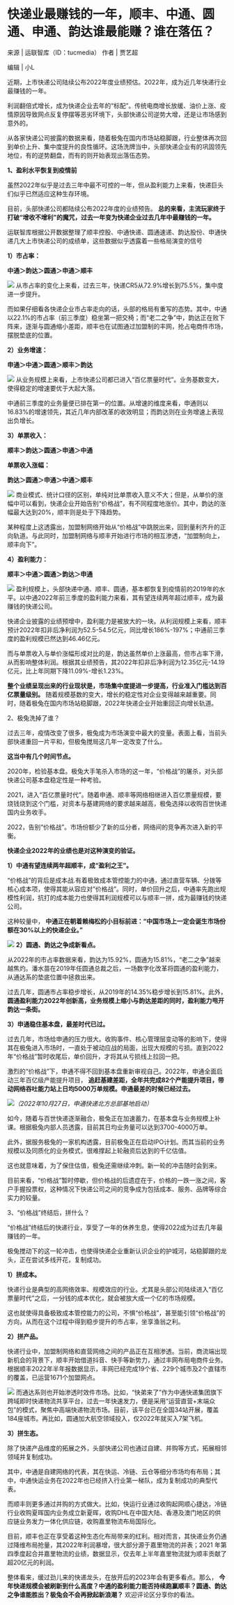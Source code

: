 # 快递业最赚钱的一年，顺丰、中通、圆通、申通、韵达谁最能赚？谁在落伍？

来源 | 运联智库（ID：tucmedia） 作者 | 贾艺超

编辑 | 小L

近期，上市快递公司陆续公布2022年度业绩预估。2022年，成为近几年快递行业最赚钱的一年。

利润翻倍式增长，成为快递企业去年的“标配”。传统电商增长放缓、油价上涨、疫情原因导致网点反复停摆等恶劣环境下，头部快递公司逆势大增，还是让市场感到意外的。

从各家快递公司披露的数据来看，随着极兔在国内市场站稳脚跟，行业整体再次回到单价上升、集中度提升的良性循环。这场洗牌当中，头部快递企业有的巩固领先地位，有的逆势翻盘，而有的则开始表现出落伍态势。

**1、盈利水平恢复到疫情前**

虽然2022年似乎是过去三年中最不可控的一年，但从盈利能力上来看，快递巨头们似乎已然适应这种生存环境。

目前，头部快递公司都陆续公布2022年度的业绩预告。 **总的来看，主流玩家终于打破“增收不增利”的魔咒，过去一年变为快递企业过去几年中最赚钱的一年。**

运联智库根据公开数据整理了顺丰控股、中通快递、圆通速递、韵达股份、申通快递几大上市快递公司的成绩单，这些数据似乎透露着一些格局演变的信号

**1）市占率：**

**中通＞韵达＞圆通＞申通＞顺丰**

![](https://inews.gtimg.com/news_bt/OtWkFs-2lYX0yV96o8huriFaD9zy3fhzQdx62zd43sYvIAA/1000)
从市占率的变化上来看，过去三年，快递CR5从72.9%增长到75.5%，集中度进一步提升。

而如果仔细看各快递企业市占率走向的话，头部的格局有重写的态势。其中，中通以22.1%的市占率（前三季度）稳坐第一把交椅；而“老二之争”中，韵达正在败下阵来，逐渐与圆通缩小差距，顺丰也在试图通过加盟制的丰网，抢占电商件市场，摆脱垫底的位置。

**2）业务增速：**

**申通＞中通＞圆通＞顺丰＞韵达**

![](https://inews.gtimg.com/news_bt/O4sadHUgXUlR7Pz62ZaY-QDTnsf9n5Z1e2fPQQ28Io_TgAA/1000)
从业务规模上来看，上市快递公司都已进入“百亿票量时代”。业务基数变大，使得稳定的增速要优于大起大落。

中通前三季度的业务量便已排在第一的位置。从增速的维度来看，申通则以16.83%的增速领先，其近几年内部改革的收效明显；而韵达则在业务增速上表现出负增长。

**3）单票收入：**

**顺丰＞韵达＞圆通＞申通＞中通**

**单票收入涨幅：**

**韵达＞圆通＞申通＞中通＞顺丰**

![](https://inews.gtimg.com/news_bt/OSTTtoiAo-rBIO0TAcbHOuZip8330Ho2ch5I46RhV7RwMAA/1000)
商业模式、统计口径的区别，单纯对比单票收入意义不大；但是，从单价的涨幅中可以看到，快递企业开始告别“价格战”，有不同程度地涨价。其中，韵达的涨幅最大达到20%，顺丰则是处于下降趋势。

某种程度上这透露出，加盟制网络开始从“价格战”中跳脱出来，回到量利齐升的正向轨道。与此同时，加盟制网络与顺丰开始进行市场的相互渗透，“加盟制向上，顺丰向下”。

**4）盈利能力：**

**顺丰＞中通＞圆通＞韵达＞申通**

![](https://inews.gtimg.com/news_bt/OfRDDLluo3n8nq8Gsm2qZpfKf3TbupVAH_SPVr_Kbg5bQAA/1000)
盈利规模上，头部快递中通、顺丰、圆通，基本都恢复到疫情前的2019年的水平。以中通2022年前三季度的盈利能力来看，其有望连续两年超过顺丰，成为最赚钱的快递公司。

快递企业披露的业绩预增中，盈利能力是被放大的一块。从利润规模上来看，顺丰预计2022年扣非后净利润为52.5-54.5亿元，同比增长186%-197%；中通前三季度的盈利规模已然达到46.46亿元。

而与单票收入与单价涨幅形成对比的是，韵达虽然单价上涨最高，但市占率下滑，从而影响整体利润。根据其业绩预告，其2022年扣非后净利润为12.35亿元-14.19亿元，比上年同期下降11.09%-增长1.23%。

**整个业绩呈现出来的行业现状是，市场集中度提进一步提高，行业准入门槛达到百亿票量级别。**
随着规模基数的变大，增长的稳定性对企业变得越来越重要。同时，随着极兔在国内市场站稳脚跟，2022年快递企业开始重回正向增长轨道。

2、极兔洗掉了谁？

过去三年，疫情改变了很多，极兔成为市场演变中最大的变量。表面上看，当前头部快递重回一片平和，但极兔搅局这几年一定改变了什么。

**这当中有几个时间节点。**

2020年，检验基本盘。极兔大手笔杀入市场的这一年，“价格战”的屠杀，对头部快递公司基本盘稳定性是一种考验。

2021，进入“百亿票量时代”。随着申通、顺丰等网络相继进入百亿票量规模，要烧钱烧到这个门槛，对资本与基建网络的要求越来越高，极兔选择以收购百世快递国内业务收手。

2022，告别“价格战”。市场份额少了新的瓜分者，网络间的竞争再次进入新的平衡。

**快递企业2022年的业绩也是对这种演变的验证。**

**1）中通有望连续两年超顺丰，成“盈利之王”。**

“价格战”的背后是成本战.有着极致成本管控能力的中通，通过直营车辆、分拨等核心成本项，使得其能从容应对”价格战”。同时，单价回升之后，中通率先跑出规模性利润，抗打的成本能力也使得其利润规模可以与顺丰一拼，成为最赚钱的快递公司。

这种较量中， **中通正在朝着赖梅松的小目标前进：“中国市场上一定会诞生市场份额在30%以上的快递企业。”**

![](https://inews.gtimg.com/news_bt/Os_uChU9s1kAPm6FeEbnM1kFmKMPPzM_QguUTIiZwgWDAAA/1000)
**2）圆通、韵达之争成新看点。**

从2022年的市占率数据来看，韵达为15.92%，圆通为15.81%，“老二之争”越来越焦灼。潘水苗在2019年任圆通总裁之后，一场数字化改革将圆通的盈利能力，从通达系的垫底位置中拯救出来。

过去几年，圆通市占率稳步增长，从2019年的14.35%稳步增长到15.81%。此外，
**圆通盈利能力2022年创新高，业务规模上缩小与韵达差距的同时，盈利能力甩开韵达一条街。**

**3）申通稳住基本盘，最差时代已过。**

过去几年，市场给申通的压力很大。收购事件、核心管理层变动等的影响下，使得其在极兔进入市场时，一直处于被动应战的局面，出现大规模的亏损。直到2022年“价格战”暂时收尾后，单价回升，才将其从亏损线上拉回一把。

激烈的“价格战”下，申通不得不回到基本盘重新审视自己。2022年，申通全面启动三年百亿级产能提升项目，
**追赶基建差距，全年共完成82个产能提升项目，带动网络吞吐能力站上日均5000万单规模。申通最差的时候已经过去。**

![](https://inews.gtimg.com/news_bt/O4Oxr1cba81Cuj1EaRORPpfve8Ax6p4Bml6OoeEHkXQ1UAA/1000)_（2022年10月27日，申通快递北方总部基地启动）_

如今，随着与百世快递逐渐融合，极兔正在加速蓄力，在基本盘与业务规模上补课。根据极兔内部人员透露，目前其日均业务量可以达到3700-4000万单。

此外，据服务极兔的一家机构透露，目前极兔正在启动IPO计划。而其当前的业务规模以及同质化的业务模式，很难撑起上轮融资后达到的千亿估值。

这也就意味着，为了保住估值，极兔还需继续冲刺。新一轮的冲击随时会到来。

目前来看，“价格战”暂时停歇，但价格战的后遗症在于，价格的一跌一涨之间，客户手握投票权，这种情况下快递公司之间的竞争成为包括成本、服务、品牌等综合实力的较量。

3、“价格战”终结后，拼什么？

“价格战”终结后的快递行业，享受了一年的休养生息，使得2022成为过去几年最赚钱的一年。

极兔搅动下的这一轮冲击，也使得快递企业重新认识企业的护城河，站稳脚跟的龙头，正在尝试多线开花，复制成功。

**1）拼成本。**

快递行业是典型的高网络效率、规模效应的行业。尤其是头部公司陆续进入“百亿票量时代”之后，一分钱的成本优化，就会被放大成一个亿的市场规模。

这也就使得具备极致成本管控能力的公司，不惧“价格战”，甚至能引领“价格战”的方向，从而在这个过程中得到稳步提升的市占率，坐享渔翁之利。

**2）拼产品。**

快递行业中，加盟制网络和直营网络之间的产品正在互相渗透。当前，商流端出现新机会的背景下，顺丰开始借道抖音、快手等新势力，通过丰网布局电商件业务。根据顺丰2022年半年报数据显示，丰网已经完成19个省、229个城市及2个直辖市的覆盖，已运营1671个加盟网点。

![](https://inews.gtimg.com/news_bt/OpNdk6GphHNwxOsVUUqYLrNlszMoLG5KyOOIHtKBlsBpUAA/1000)
而通达系则也开始渗透时效件市场。比如，“快弟来了”作为中通快递集团旗下跨域即时快递物流共享平台，过去一年快速发力，便是采用“运营直营+末端众包”的模式，聚焦中高端快递物流市场。目前，该平台已在全国34站开展，覆盖184座城市。再比如，圆通加大航空领域投入，仅2022年就买入7架飞机。

**3）拼生态。**

除了快递产品维度的拓展之外，头部快递公司也通过自建、并购等方式，拓展相邻领域并复制成功。

其中，中通是自建网络的代表，其在快运、冷链、云仓等细分市场均有布局；其中，中通快运业务在2022年也已经挤入行业第一梯队，成为复制成功的典型代表。

而顺丰则更多通过并购的方式做大。比如，快运行业通过收购起网顺心捷达，冷链行业收购夏晖国内业务成立新夏晖，收购DHL在中国大陆、香港及澳门地区的供应链业务发力一体化供应链，收购嘉里物流布局国际化。

目前，顺丰也正在享受着这种生态化布局带来的红利。相对而言，其快递业务仍通过降维布局抢量，其2022年利润暴增，很大部分源于嘉里物流的并表；2021
年第四季度起合并嘉里物流的业绩，数据显示，仅去年上半年嘉里物流就为顺丰贡献了超20亿元的利润。

整体看来，缓过劲儿来的快递龙头，在放开后的2023年会有更多看点。那么，
**今年快递规模会被刷新到什么高度？中通的盈利能力能否持续跑赢顺丰？圆通、韵达之争谁能胜出？极兔会不会再掀起新浪潮？** 欢迎评论区分享你的看法。

